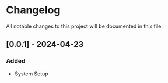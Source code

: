 # Changelog

All notable changes to this project will be documented in this file.

## [0.0.1] - 2024-04-23

### Added

- System Setup